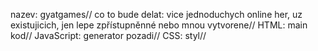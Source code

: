 nazev: gyatgames//
co to bude delat: vice jednoduchych online her, uz existujicich, jen lepe zpřístupněnné nebo mnou vytvorene//
HTML: main kod//
JavaScript: generator pozadi//
CSS: styl//
